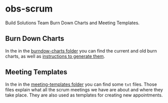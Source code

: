 # obs-scrum

Build Solutions Team Burn Down Charts and Meeting Templates.

## Burn Down Charts

In the in the [burndow-charts folder](https://github.com/openSUSE/obs-scrum/tree/master/burndow-charts) you can find the current and old burn charts, as well as [instructions to generate them](https://github.com/openSUSE/obs-scrum/tree/master/burndow-charts).

## Meeting Templates

In the in the [meeting-templates folder](https://github.com/openSUSE/obs-scrum/tree/master/meeting-templates) you can find some `txt` files. Those files explain what all the scrum meetings we have are about and where they take place.
They are also used as templates for creating new appointments.
